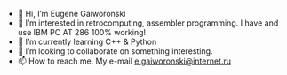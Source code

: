 - 👋 Hi, I’m Eugene Gaiworonski
- 👀 I’m interested in retrocomputing, assembler programming. I have and use IBM PC AT 286 100% working!
- 🌱 I’m currently learning C++ & Python
- 💞️ I’m looking to collaborate on something interesting.
- 📫 How to reach me. My e-mail e.gaiworonski@internet.ru

<!---
EugeneGaiworonski/EugeneGaiworonski is a ✨ special ✨ repository because its `README.md` (this file) appears on your GitHub profile.
You can click the Preview link to take a look at your changes.
--->
